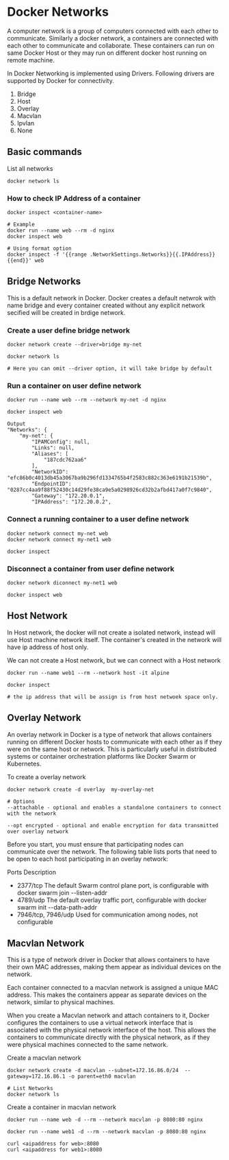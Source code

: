 # Docker Networks

A computer network is a group of computers connected with each other to communicate. Similarly a docker network, a containers are connected with each other to communicate and collaborate. These containers can run on same Docker Host or they may run on different docker host running on remote machine. 

In Docker Networking is implemented using Drivers. Following drivers are supported by Docker for connectivity.


1. Bridge
2. Host
3. Overlay
4. Macvlan
5. Ipvlan
6. None


## Basic commands
List all networks 
```
docker network ls
```

### How to check IP Address of a container
```
docker inspect <container-name>

# Example
docker run --name web --rm -d nginx
docker inspect web

# Using format option
docker inspect -f '{{range .NetworkSettings.Networks}}{{.IPAddress}}{{end}}' web
```

## Bridge Networks

This is a default network in Docker. Docker creates a default netwrok with name bridge and every container created without any explicit network secified will be created in brdige network.

### Create a user define bridge network

```
docker network create --driver=bridge my-net

docker network ls

# Here you can omit --driver option, it will take bridge by default
```

### Run a container on user define network
```
docker run --name web --rm --network my-net -d nginx

docker inspect web

Output
"Networks": {
    "my-net": {
        "IPAMConfig": null,
        "Links": null,
        "Aliases": [
            "187cdc762aa6"
        ],
        "NetworkID": "efc86b0c4013db45a3067ba9b296fd1334765b4f2583c882c363e6191b21539b",
        "EndpointID": "0287cc4aa9f88f52430c14d29fe38ca9e5a0298926cd32b2afbd417a0f7c9840",
        "Gateway": "172.20.0.1",
        "IPAddress": "172.20.0.2",
```



### Connect a running container to a user define network
```
docker network connect my-net web
docker network connect my-net1 web

docker inspect
```

### Disconnect a container from user define network
```
docker network diconnect my-net1 web

docker inspect web
```
## Host Network
In Host network, the docker will not create a isolated network, instead will use Host machine network itself. The container's created in the network will have ip address of host only.

We can not create a Host network, but we can connect with a Host network
```
docker run --name web1 --rm --network host -it alpine
    
docker inspect

# the ip address that will be assign is from host netwoek space only.
```

## Overlay Network

An overlay network in Docker is a type of network that allows containers running on different Docker hosts to communicate with each other as if they were on the same host or network. This is particularly useful in distributed systems or container orchestration platforms like Docker Swarm or Kubernetes.

To create a overlay network 
```
docker network create -d overlay  my-overlay-net 

# Options
--attachable - optional and enables a standalone containers to connect with the network

--opt encrypted - optional and enable encryption for data transmitted over overlay network
```

Before you start, you must ensure that participating nodes can communicate over the network. The following table lists ports that need to be open to each host participating in an overlay network:

Ports	Description
- 2377/tcp	The default Swarm control plane port, is configurable with docker swarm join --listen-addr
- 4789/udp	The default overlay traffic port, configurable with docker swarm init --data-path-addr
- 7946/tcp, 7946/udp	Used for communication among nodes, not configurable



## Macvlan Network

This is a type of network driver in Docker that allows containers to have their own MAC addresses, making them appear as individual devices on the network.

Each container connected to a macvlan network is assigned a unique MAC address. This makes the containers appear as separate devices on the network, similar to physical machines.

When you create a Macvlan network and attach containers to it, Docker configures the containers to use a virtual network interface that is associated with the physical network interface of the host. This allows the containers to communicate directly with the physical network, as if they were physical machines connected to the same network.

Create a macvlan network
```
docker network create -d macvlan --subnet=172.16.86.0/24  --gateway=172.16.86.1 -o parent=eth0 macvlan

# List Networks
docker network ls
```

Create a container in macvlan network
```
docker run --name web -d --rm --network macvlan -p 8080:80 nginx

docker run --name web1 -d --rm --network macvlan -p 8080:80 nginx

curl <aipaddress for web>:8080
curl <aipaddress for web1>:8080
```




